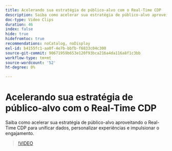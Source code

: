 ```yaml
---
title: Acelerando sua estratégia de público-alvo com o Real-Time CDP
description: Saiba como acelerar sua estratégia de público-alvo aproveitando o Real-Time CDP para unificar dados, personalizar experiências e impulsionar o engajamento.
doc-type: Video Clips
duration: 46
index: false
hide: true
hidefromtoc: true
recommendations: noCatalog, noDisplay
exl-id: b4155fc1-aa0f-4e7b-bbfb-f6833c04c300
source-git-commit: 90671959b653e120f93bca216a4da116a8f1c3bb
workflow-type: tm+mt
source-wordcount: '52'
ht-degree: 0%

---
```


# Acelerando sua estratégia de público-alvo com o Real-Time CDP

Saiba como acelerar sua estratégia de público-alvo aproveitando o Real-Time CDP para unificar dados, personalizar experiências e impulsionar o engajamento.

<!-- 62_S508_3442517_45_accelerating-your-audience-strategy-with-realtime-cdp -->
>[!VIDEO](https://video.tv.adobe.com/v/3459610/?learn=on&enablevpops=true&captions=por_br)
